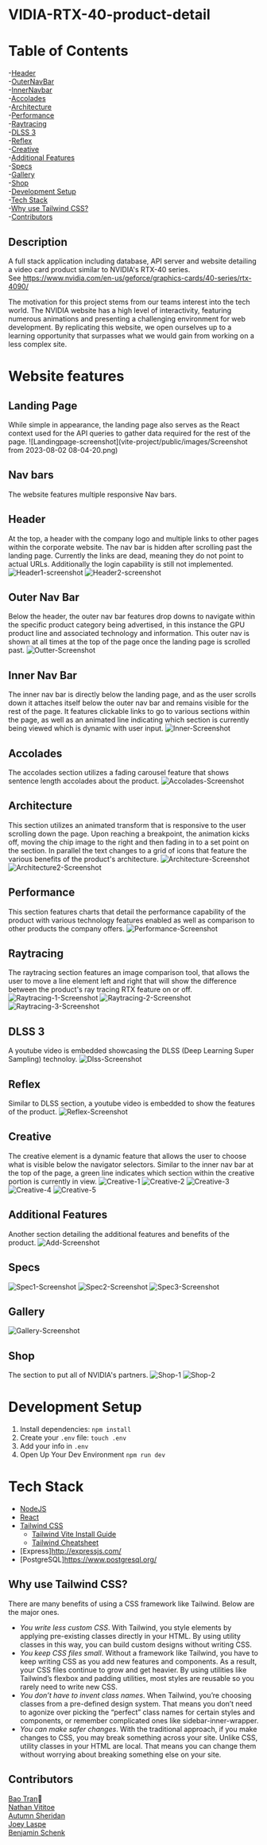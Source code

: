 # VIDIA-RTX-40-product-detail #
# Table of Contents #
-[Header](#header)<br/>
-[OuterNavBar](#outer-nav-bar)<br/>
-[InnerNavbar](#inner-nav-bar)<br/>
-[Accolades](#accolades)<br/>
-[Architecture](#architecture)<br/>
-[Performance](#performance)<br/>
-[Raytracing](#raytracing)<br/>
-[DLSS 3](#dlss-3)<br/>
-[Reflex](#reflex)<br/>
-[Creative](#creative)<br/>
-[Additional Features](#additional-features)<br/>
-[Specs](#specs)<br/>
-[Gallery](#gallery)<br/>
-[Shop](#shop)<br/>
-[Development Setup](#development-setup)<br/>
-[Tech Stack](#tech-stack)<br/>
-[Why use Tailwind CSS?](#why-use-tailwind-css?)<br/>
-[Contributors](#contributors)<br/>

## Description ##

A full stack application including database, API server and website detailing a video card product similar to NVIDIA's RTX-40 series.<br/>
See https://www.nvidia.com/en-us/geforce/graphics-cards/40-series/rtx-4090/<br/>

The motivation for this project stems from our teams interest into the tech world. The NVIDIA website has a high level of interactivity, featuring numerous animations and presenting a challenging environment for web development. By replicating this website, we open ourselves up to a learning opportunity that surpasses what we would gain from working on a less complex site.

# Website features #

## Landing Page ##
While simple in appearance, the landing page also serves as the React context used for the API queries to gather data required for the rest of the page. 
![Landingpage-screenshot](vite-project/public/images/Screenshot from 2023-08-02 08-04-20.png)

## Nav bars ##
The website features multiple responsive Nav bars.
## Header ##
 At the top, a header with the company logo and multiple links to other pages within the corporate website. The nav bar is hidden after scrolling past the landing page. Currently the links are dead, meaning they do not point to actual URLs. Additionally the login capability is still not implemented.
![Header1-screenshot](./vite-project/images/130795003/96718456-4aa9-40f8-ac1f-f8cc2a0627c6.png)
![Header2-screenshot](./images/130795003/0d950d99-ff16-465c-b7fb-dd52159d6991.png)

## Outer Nav Bar ##
Below the header, the outer nav bar features drop downs to navigate within the specific product category being advertised, in this instance the GPU product line and associated technology and information. This outer nav is shown at all times at the top of the page once the landing page is scrolled past.
![Outter-Screenshot](./images/130795003/897469e5-c828-429a-b289-6cdfcb26450f.png)

## Inner Nav Bar ##
The inner nav bar is directly below the landing page, and as the user scrolls down it attaches itself below the outer nav bar and remains visible for the rest of the page. It features clickable links to go to various sections within the page, as well as an animated line indicating which section is currently being viewed which is dynamic with user input.
![Inner-Screenshot](./images/130795003/aecebd26-b181-4714-a12b-001beeabf469.png)

## Accolades ##
The accolades section utilizes a fading carousel feature that shows sentence length accolades about the product. 
![Accolades-Screenshot](./images/130795003/93644dfc-ab7c-4d3f-8f71-9a292b7ba766.png)

## Architecture ##
This section utilizes an animated transform that is responsive to the user scrolling down the page. Upon reaching a breakpoint, the animation kicks off, moving the chip image to the right and then fading in to a set point on the section. In parallel the text changes to a grid of icons that feature the various benefits of the product's architecture. 
![Architecture-Screenshot](./images/130795003/4bd6b2c4-dc14-4584-95de-f04aaf6bbbd8.png)
![Architecture2-Screenshot](./images/130795003/865e1bda-acb9-4f58-9787-56a89ea8d93e.png)


## Performance ##
This section features charts that detail the performance capability of the product with various technology features enabled as well as comparison to other products the company offers.
![Performance-Screenshot](./images/130795003/4e2b297c-12e1-49a3-b9fc-dffa2fb7f5ee.png)

## Raytracing ##
The raytracing section features an image comparison tool, that allows the user to move a line element left and right that will show the difference between the product's ray tracing RTX feature on or off. 
![Raytracing-1-Screenshot](./images/130795003/18dca539-a3df-4b2b-b0af-82f3535d02aa.png)
![Raytracing-2-Screenshot](https://github.com/Autumn-S/VIDIA-RTX-40-product-detail/images/130795003/821e5276-aabb-484b-95c8-c879d9e329d2.png)
![Raytracing-3-Screenshot](https://github.com/Autumn-S/VIDIA-RTX-40-product-detail/images/130795003/32f7f2c8-852e-475d-87b5-4cb02cc1f4e2.png)

## DLSS 3 ##
A youtube video is embedded showcasing the DLSS (Deep Learning Super Sampling) technoloy.
![Dlss-Screenshot](https://github.com/Autumn-S/VIDIA-RTX-40-product-detail/images/130795003/41780747-fb94-400f-b71e-0ef542aad1d2.png)

## Reflex ##
Similar to DLSS section, a youtube video is embedded to show the features of the product.
![Reflex-Screenshot](https://github.com/Autumn-S/VIDIA-RTX-40-product-detail/images/130795003/7ac0fc63-53e8-4540-9d28-3ed4f285eaa8.png)

## Creative ##
The creative element is a dynamic feature that allows the user to choose what is visible below the navigator selectors. Similar to the inner nav bar at the top of the page, a green line indicates which section within the creative portion is currently in view. 
![Creative-1](https://github.com/Autumn-S/VIDIA-RTX-40-product-detail/images/130795003/e30d92d6-4024-4165-bd52-4d369b82254d.png)
![Creative-2](https://github.com/Autumn-S/VIDIA-RTX-40-product-detail/images/130795003/9815ac24-baa1-4b99-ae5b-0fefe05aad5e.png)
![Creative-3](https://github.com/Autumn-S/VIDIA-RTX-40-product-detail/images/130795003/fd18ea5c-2395-4dc1-b76c-cf43321062c3.png)
![Creative-4](https://github.com/Autumn-S/VIDIA-RTX-40-product-detail/images/130795003/fa06272e-dd93-478d-bc73-8d6df877ae97.png)
![Creative-5](https://github.com/Autumn-S/VIDIA-RTX-40-product-detail/images/130795003/f026183c-5d77-48a6-a49a-15af683af51b.png)

## Additional Features ##
Another section detailing the additional features and benefits of the product. 
![Add-Screenshot](https://github.com/Autumn-S/VIDIA-RTX-40-product-detail/images/130795003/e34fd2cd-cf52-4ff3-8eb3-44283a9c0852.png)

## Specs ##
![Spec1-Screenshot](https://github.com/Autumn-S/VIDIA-RTX-40-product-detail/images/130795003/45449b5e-105c-4b7e-837f-a0c35608c796.png)
![Spec2-Screenshot](https://github.com/Autumn-S/VIDIA-RTX-40-product-detail/images/130795003/0dad4696-ed3b-4b8b-81fe-1a85b570703d.png)
![Spec3-Screenshot](https://github.com/Autumn-S/VIDIA-RTX-40-product-detail/images/130795003/f3ce660f-6031-413e-bcfa-56c9fd0c1fa0.png)

## Gallery ##
![Gallery-Screenshot](https://github.com/Autumn-S/VIDIA-RTX-40-product-detail/images/130795003/a98a6cf3-e66f-4afc-a093-3aeaca52c18f.png)

## Shop ##
The section to put all of NVIDIA's partners.
![Shop-1](https://github.com/Autumn-S/VIDIA-RTX-40-product-detail/images/130795003/8ab4d1a9-25f3-4f9d-8129-b7cacd6abaff.png)
![Shop-2](https://github.com/Autumn-S/VIDIA-RTX-40-product-detail/images/130795003/c77a9bf2-b7b7-4a89-b35f-76f8e3bfbdf3.png)


# Development Setup #

1. Install dependencies: `npm install`
2. Create your `.env` file: `touch .env`
3. Add your info in `.env`
4. Open Up Your Dev Environment `npm run dev`

# Tech Stack #
* [NodeJS](https://nodejs.org/en "Node")
* [React](https://react.dev/ "React")
* [Tailwind CSS](https://tailwindcss.com/)
    * [Tailwind Vite Install Guide](https://tailwindcss.com/docs/guides/vite)
    * [Tailwind Cheatsheet](https://tailwindcomponents.com/cheatsheet/)
* [Express]<http://expressjs.com/>
* [PostgreSQL]<https://www.postgresql.org/>

## Why use Tailwind CSS? ##
There are many benefits of using a CSS framework like Tailwind. Below are the major ones.
* _You write less custom CSS_. With Tailwind, you style elements by applying pre-existing classes directly in your HTML. By using utility classes in this way, you can build custom designs without writing CSS.
* _You keep CSS files small_. Without a framework like Tailwind, you have to keep writing CSS as you add new features and components. As a result, your CSS files continue to grow and get heavier. By using utilities like Tailwind’s flexbox and padding utilities, most styles are reusable so you rarely need to write new CSS.
* _You don’t have to invent class names_. When Tailwind, you’re choosing classes from a pre-defined design system. That means you don’t need to agonize over picking the “perfect” class names for certain styles and components, or remember complicated ones like sidebar-inner-wrapper.
* _You can make safer changes_. With the traditional approach, if you make changes to CSS, you may break something across your site. Unlike CSS, utility classes in your HTML are local. That means you can change them without worrying about breaking something else on your site.

## Contributors ##

[Bao Tran](https://www.linkedin.com/in/baottran21/):space_invader:<br/>
[Nathan Vititoe](https://www.linkedin.com/in/nathanvititoe/)<br/>
[Autumn Sheridan](https://www.linkedin.com/in/autumn-r-sheridan/)<br/>
[Joey Laspe](https://www.linkedin.com/in/joe-laspe/)<br/>
[Benjamin Schenk](https://www.linkedin.com/in/benjamin-k-schenk/)
